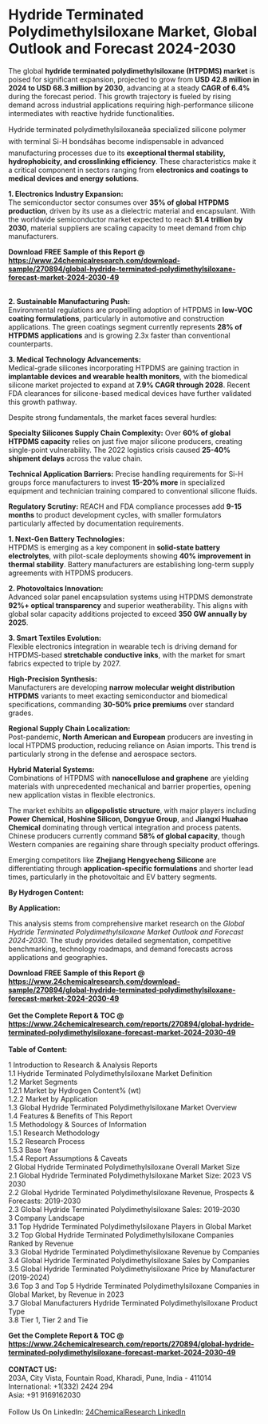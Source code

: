 <h1>Hydride Terminated Polydimethylsiloxane Market, Global Outlook and Forecast 2024-2030</h1><p>The global <strong>hydride terminated polydimethylsiloxane (HTPDMS) market</strong> is poised for significant expansion, projected to grow from <strong>USD 42.8 million in 2024 to USD 68.3 million by 2030</strong>, advancing at a steady <strong>CAGR of 6.4%</strong> during the forecast period. This growth trajectory is fueled by rising demand across industrial applications requiring high-performance silicone intermediates with reactive hydride functionalities.</p><p>Hydride terminated polydimethylsiloxaneâa specialized silicone polymer with terminal Si-H bondsâhas become indispensable in advanced manufacturing processes due to its <strong>exceptional thermal stability, hydrophobicity, and crosslinking efficiency</strong>. These characteristics make it a critical component in sectors ranging from <strong>electronics and coatings to medical devices and energy solutions</strong>.</p><p><strong>1. Electronics Industry Expansion:</strong><br>
The semiconductor sector consumes over <strong>35% of global HTPDMS production</strong>, driven by its use as a dielectric material and encapsulant. With the worldwide semiconductor market expected to reach <strong>$1.4 trillion by 2030</strong>, material suppliers are scaling capacity to meet demand from chip manufacturers.</p><div><b>Download FREE Sample of this Report @ 
            <a href="https://www.24chemicalresearch.com/download-sample/270894/global-hydride-terminated-polydimethylsiloxane-forecast-market-2024-2030-49">
            https://www.24chemicalresearch.com/download-sample/270894/global-hydride-terminated-polydimethylsiloxane-forecast-market-2024-2030-49</a></b></div><br><p><strong>2. Sustainable Manufacturing Push:</strong><br>
Environmental regulations are propelling adoption of HTPDMS in <strong>low-VOC coating formulations</strong>, particularly in automotive and construction applications. The green coatings segment currently represents <strong>28% of HTPDMS applications</strong> and is growing 2.3x faster than conventional counterparts.</p><p><strong>3. Medical Technology Advancements:</strong><br>
Medical-grade silicones incorporating HTPDMS are gaining traction in <strong>implantable devices and wearable health monitors</strong>, with the biomedical silicone market projected to expand at <strong>7.9% CAGR through 2028</strong>. Recent FDA clearances for silicone-based medical devices have further validated this growth pathway.</p><p>Despite strong fundamentals, the market faces several hurdles:</p><p><strong>Specialty Silicones Supply Chain Complexity:</strong> Over <strong>60% of global HTPDMS capacity</strong> relies on just five major silicone producers, creating single-point vulnerability. The 2022 logistics crisis caused <strong>25-40% shipment delays</strong> across the value chain.</p><p><strong>Technical Application Barriers:</strong> Precise handling requirements for Si-H groups force manufacturers to invest <strong>15-20% more</strong> in specialized equipment and technician training compared to conventional silicone fluids.</p><p><strong>Regulatory Scrutiny:</strong> REACH and FDA compliance processes add <strong>9-15 months</strong> to product development cycles, with smaller formulators particularly affected by documentation requirements.</p><p><strong>1. Next-Gen Battery Technologies:</strong><br>
HTPDMS is emerging as a key component in <strong>solid-state battery electrolytes</strong>, with pilot-scale deployments showing <strong>40% improvement in thermal stability</strong>. Battery manufacturers are establishing long-term supply agreements with HTPDMS producers.</p><p><strong>2. Photovoltaics Innovation:</strong><br>
Advanced solar panel encapsulation systems using HTPDMS demonstrate <strong>92%+ optical transparency</strong> and superior weatherability. This aligns with global solar capacity additions projected to exceed <strong>350 GW annually by 2025</strong>.</p><p><strong>3. Smart Textiles Evolution:</strong><br>
Flexible electronics integration in wearable tech is driving demand for HTPDMS-based <strong>stretchable conductive inks</strong>, with the market for smart fabrics expected to triple by 2027.</p><p><strong>High-Precision Synthesis:</strong><br>
    Manufacturers are developing <strong>narrow molecular weight distribution HTPDMS</strong> variants to meet exacting semiconductor and biomedical specifications, commanding <strong>30-50% price premiums</strong> over standard grades.</p><p><strong>Regional Supply Chain Localization:</strong><br>
    Post-pandemic, <strong>North American and European</strong> producers are investing in local HTPDMS production, reducing reliance on Asian imports. This trend is particularly strong in the defense and aerospace sectors.</p><p><strong>Hybrid Material Systems:</strong><br>
    Combinations of HTPDMS with <strong>nanocellulose and graphene</strong> are yielding materials with unprecedented mechanical and barrier properties, opening new application vistas in flexible electronics.</p><p>The market exhibits an <strong>oligopolistic structure</strong>, with major players including <strong>Power Chemical, Hoshine Silicon, Dongyue Group</strong>, and <strong>Jiangxi Huahao Chemical</strong> dominating through vertical integration and process patents. Chinese producers currently command <strong>58% of global capacity</strong>, though Western companies are regaining share through specialty product offerings.</p><p>Emerging competitors like <strong>Zhejiang Hengyecheng Silicone</strong> are differentiating through <strong>application-specific formulations</strong> and shorter lead times, particularly in the photovoltaic and EV battery segments.</p><p><strong>By Hydrogen Content:</strong></p><p><strong>By Application:</strong></p><p>This analysis stems from comprehensive market research on the <em>Global Hydride Terminated Polydimethylsiloxane Market Outlook and Forecast 2024-2030</em>. The study provides detailed segmentation, competitive benchmarking, technology roadmaps, and demand forecasts across applications and geographies.</p><div><b>Download FREE Sample of this Report @ 
            <a href="https://www.24chemicalresearch.com/download-sample/270894/global-hydride-terminated-polydimethylsiloxane-forecast-market-2024-2030-49">
            https://www.24chemicalresearch.com/download-sample/270894/global-hydride-terminated-polydimethylsiloxane-forecast-market-2024-2030-49</a></b></div><br><div><b>Get the Complete Report & TOC @ 
            <a href="https://www.24chemicalresearch.com/reports/270894/global-hydride-terminated-polydimethylsiloxane-forecast-market-2024-2030-49">
            https://www.24chemicalresearch.com/reports/270894/global-hydride-terminated-polydimethylsiloxane-forecast-market-2024-2030-49</a></b></div><br>
            <b>Table of Content:</b><p>1 Introduction to Research & Analysis Reports<br />
    1.1 Hydride Terminated Polydimethylsiloxane Market Definition<br />
    1.2 Market Segments<br />
        1.2.1 Market by Hydrogen Content% (wt)<br />
        1.2.2 Market by Application<br />
    1.3 Global Hydride Terminated Polydimethylsiloxane Market Overview<br />
    1.4 Features & Benefits of This Report<br />
    1.5 Methodology & Sources of Information<br />
        1.5.1 Research Methodology<br />
        1.5.2 Research Process<br />
        1.5.3 Base Year<br />
        1.5.4 Report Assumptions & Caveats<br />
2 Global Hydride Terminated Polydimethylsiloxane Overall Market Size<br />
    2.1 Global Hydride Terminated Polydimethylsiloxane Market Size: 2023 VS 2030<br />
    2.2 Global Hydride Terminated Polydimethylsiloxane Revenue, Prospects & Forecasts: 2019-2030<br />
    2.3 Global Hydride Terminated Polydimethylsiloxane Sales: 2019-2030<br />
3 Company Landscape<br />
    3.1 Top Hydride Terminated Polydimethylsiloxane Players in Global Market<br />
    3.2 Top Global Hydride Terminated Polydimethylsiloxane Companies Ranked by Revenue<br />
    3.3 Global Hydride Terminated Polydimethylsiloxane Revenue by Companies<br />
    3.4 Global Hydride Terminated Polydimethylsiloxane Sales by Companies<br />
    3.5 Global Hydride Terminated Polydimethylsiloxane Price by Manufacturer (2019-2024)<br />
    3.6 Top 3 and Top 5 Hydride Terminated Polydimethylsiloxane Companies in Global Market, by Revenue in 2023<br />
    3.7 Global Manufacturers Hydride Terminated Polydimethylsiloxane Product Type<br />
    3.8 Tier 1, Tier 2 and Tie</p><div><b>Get the Complete Report & TOC @ 
            <a href="https://www.24chemicalresearch.com/reports/270894/global-hydride-terminated-polydimethylsiloxane-forecast-market-2024-2030-49">
            https://www.24chemicalresearch.com/reports/270894/global-hydride-terminated-polydimethylsiloxane-forecast-market-2024-2030-49</a></b></div><br><b>CONTACT US:</b><br>
            203A, City Vista, Fountain Road, Kharadi, Pune, India - 411014<br>
            International: +1(332) 2424 294<br>
            Asia: +91 9169162030 <br><br>
            Follow Us On LinkedIn: <a href="https://www.linkedin.com/company/24chemicalresearch/">24ChemicalResearch LinkedIn</a>